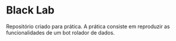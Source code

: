 # Black Lab
Repositório criado para prática. A prática consiste em reproduzir as funcionalidades de um bot rolador de dados.
